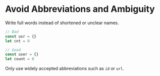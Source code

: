 # Avoid Abbreviations and Ambiguity

Write full words instead of shortened or unclear names.

```js
// Bad
const usr = {}
let cnt = 0

// Good
const user = {}
let count = 0
```

Only use widely accepted abbreviations such as `id` or `url`.
